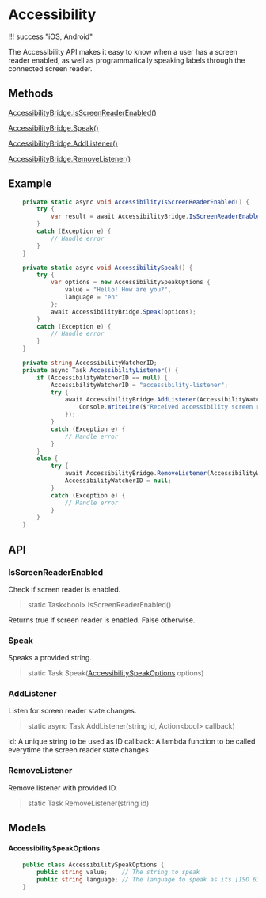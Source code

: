 # Accessibility
!!! success "iOS, Android"

The Accessibility API makes it easy to know when a user has a screen reader enabled, as well as programmatically speaking labels through the connected screen reader.

## Methods

[AccessibilityBridge.IsScreenReaderEnabled()](#isscreenreaderenabled)

[AccessibilityBridge.Speak()](#speak)

[AccessibilityBridge.AddListener()](#addlistener)

[AccessibilityBridge.RemoveListener()](#removelistener)

## Example

```c#
    private static async void AccessibilityIsScreenReaderEnabled() {
        try {
            var result = await AccessibilityBridge.IsScreenReaderEnabled();
        }
        catch (Exception e) {
            // Handle error
        }
    }

    private static async void AccessibilitySpeak() {
        try {
            var options = new AccessibilitySpeakOptions {
                value = "Hello! How are you?",
                language = "en"
            };
            await AccessibilityBridge.Speak(options);
        }
        catch (Exception e) {
            // Handle error
        }
    }

    private string AccessibilityWatcherID;
    private async Task AccessibilityListener() {
        if (AccessibilityWatcherID == null) {
            AccessibilityWatcherID = "accessibility-listener";
            try {
                await AccessibilityBridge.AddListener(AccessibilityWatcherID, async (result) => {
                    Console.WriteLine($"Received accessibility screen reader state change event {result}");
                });
            }
            catch (Exception e) {
                // Handle error
            }
        }
        else {
            try {
                await AccessibilityBridge.RemoveListener(AccessibilityWatcherID);
                AccessibilityWatcherID = null;
            }
            catch (Exception e) {
                // Handle error
            }
        }
    }
```

## API

### IsScreenReaderEnabled

Check if screen reader is enabled.

> static Task&lt;bool&gt; IsScreenReaderEnabled()

Returns true if screen reader is enabled. False otherwise.

### Speak

Speaks a provided string.

> static Task Speak([AccessibilitySpeakOptions](#accessibilityspeakoptions) options)

### AddListener

Listen for screen reader state changes.

> static async Task AddListener(string id, Action&lt;bool&gt; callback)

id: A unique string to be used as ID
callback: A lambda function to be called everytime the screen reader state changes

### RemoveListener

Remove listener with provided ID.

> static Task RemoveListener(string id)

## Models

#### AccessibilitySpeakOptions

```c#
    public class AccessibilitySpeakOptions {
        public string value;    // The string to speak
        public string language; // The language to speak as its [ISO 639-1 Code](https://www.loc.gov/standards/iso639-2/php/code_list.php) (ex: "en")
    }
```